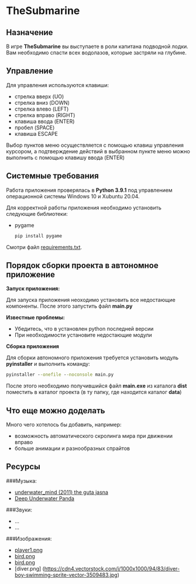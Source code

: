 # TheSubmarine

## Назначение

В игре **TheSubmarine** вы выступаете в роли капитана подводной лодки. Вам необходимо спасти всех водолазов, которые застряли на глубине.

## Управление

Для управления используются клавиши:

- стрелка вверх (UO)
- стрелка вниз (DOWN)
- стрелка влево (LEFT)
- стрелка вправо (RIGHT)
- клавиша ввода (ENTER)
- пробел (SPACE)
- клавиша ESCAPE

Выбор пунктов меню осуществляется с помощью клавиш управления курсором, а подтверждение действий в выбранном пункте меню можно выполнить с помощью клавишу ввода (ENTER)


## Системные требования

Работа приложения проверялась в **Python 3.9.1** под управлением операционной системы Windows 10 и Xubuntu 20.04.

Для корректной работы приложения необходимо установить следующие библиотеки:

- pygame
  ```cmd
  pip install pygame
  ```

Смотри файл [requirements.txt](requirements.txt).

## Порядок сборки проекта в автономное приложение

**Запуск приложения:**

Для запуска приложения неоходимо установить все недостающие компоненты. После этого запустить файл **main.py**

**Известные проблемы:**

- Убедитесь, что в установлен python последней версии
- При необходимости установите недостающие модули

**Сборка приложения**

Для сборки автономного приложения требуется установить модуль **pyinstaller** и выполнить команду:  

```cmd
pyinstaller --onefile --noconsole main.py
```
 
После этого необходимо получившийся файл **main.exe** из каталога **dist** поместить в каталог проекта (в ту  папку, где находится каталог **data**)


## Что еще можно доделать

Много чего хотелось бы добавить, например:

- возможность автоматического скролинга мира при движении вправо
- больше анимации и разнообразных спрайтов

## Ресурсы

###Музыка:

- [underwater_mind (2011) the guta jasna](https://www.jamendo.com/track/854045/underwater_mind)
- [Deep Underwater Panda](https://www.jamendo.com/album/187523/deep-underwater)

###Звуки:
- ...
- ...

###Изображения:

- [player1.png]()
- [bird.png]()
-  [bird.png]()
- [diver.png] (https://cdn4.vectorstock.com/i/1000x1000/94/83/diver-boy-swimming-sprite-vector-3509483.jpg)

